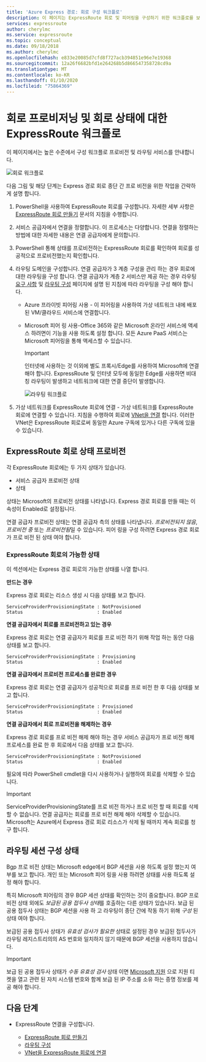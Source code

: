 ```yaml
---
title: 'Azure Express 경로: 회로 구성 워크플로'
description: 이 페이지는 ExpressRoute 회로 및 피어링을 구성하기 위한 워크플로를 보여줍니다.
services: expressroute
author: cherylmc
ms.service: expressroute
ms.topic: conceptual
ms.date: 09/18/2018
ms.author: cherylmc
ms.openlocfilehash: e833e20085d7cfd8f727acb394851e96e7e19368
ms.sourcegitcommit: 12a26f6682bfd1e264268b5d866547358728cd9a
ms.translationtype: MT
ms.contentlocale: ko-KR
ms.lasthandoff: 01/10/2020
ms.locfileid: "75864369"
---
```

# <a name="expressroute-workflows-for-circuit-provisioning-and-circuit-states"></a>회로 프로비저닝 및 회로 상태에 대한 ExpressRoute 워크플로
이 페이지에서는 높은 수준에서 구성 워크플로 프로비전 및 라우팅 서비스를 안내합니다.

![회로 워크플로](./media/expressroute-workflows/expressroute-circuit-workflow.png)

다음 그림 및 해당 단계는 Express 경로 회로 종단 간 프로 비전을 위한 작업을 간략하게 설명 합니다. 

1. PowerShell을 사용하여 ExpressRoute 회로를 구성합니다. 자세한 세부 사항은 [ExpressRoute 회로 만들기](expressroute-howto-circuit-classic.md) 문서의 지침을 수행합니다.
2. 서비스 공급자에서 연결을 정렬합니다. 이 프로세스는 다양합니다. 연결을 정렬하는 방법에 대한 자세한 내용은 연결 공급자에게 문의합니다.
3. PowerShell 통해 상태를 프로비전하는 ExpressRoute 회로를 확인하여 회로를 성공적으로 프로비전했는지 확인합니다. 
4. 라우팅 도메인을 구성합니다. 연결 공급자가 3 계층 구성을 관리 하는 경우 회로에 대한 라우팅을 구성 합니다. 연결 공급자가 계층 2 서비스만 제공 하는 경우 라우팅 [요구 사항](expressroute-routing.md) 및 [라우팅 구성](expressroute-howto-routing-classic.md) 페이지에 설명 된 지침에 따라 라우팅을 구성 해야 합니다.
   
   * Azure 프라이빗 피어링 사용 - 이 피어링을 사용하여 가상 네트워크 내에 배포된 VM/클라우드 서비스에 연결합니다.

   * Microsoft 피어 링 사용-Office 365와 같은 Microsoft 온라인 서비스에 액세스 하려면이 기능을 사용 하도록 설정 합니다. 모든 Azure PaaS 서비스는 Microsoft 피어링을 통해 액세스할 수 있습니다.
     
     > [!IMPORTANT]
     > 인터넷에 사용하는 것 이외에 별도 프록시/Edge를 사용하여 Microsoft에 연결해야 합니다. ExpressRoute 및 인터넷 모두에 동일한 Edge를 사용하면 비대칭 라우팅이 발생하고 네트워크에 대한 연결 중단이 발생합니다.
     > 
     > 
     
     ![라우팅 워크플로](./media/expressroute-workflows/routing-workflow.png)
5. 가상 네트워크를 ExpressRoute 회로에 연결 - 가상 네트워크를 ExpressRoute 회로에 연결할 수 있습니다. 지침을 수행하여 회로에 [VNet을 연결](expressroute-howto-linkvnet-arm.md) 합니다. 이러한 VNet은 ExpressRoute 회로로써 동일한 Azure 구독에 있거나 다른 구독에 있을 수 있습니다.

## <a name="expressroute-circuit-provisioning-states"></a>ExpressRoute 회로 상태 프로비전
각 ExpressRoute 회로에는 두 가지 상태가 있습니다.

* 서비스 공급자 프로비전 상태
* 상태

상태는 Microsoft의 프로비전 상태를 나타냅니다. Express 경로 회로를 만들 때는 이 속성이 Enabled로 설정됩니다.

연결 공급자 프로비전 상태는 연결 공급자 측의 상태를 나타냅니다. *프로비전되지 않음*, *프로비전 중* 또는 *프로비전됨*일 수 있습니다. 피어 링을 구성 하려면 Express 경로 회로가 프로 비전 된 상태 여야 합니다.

### <a name="possible-states-of-an-expressroute-circuit"></a>ExpressRoute 회로의 가능한 상태
이 섹션에서는 Express 경로 회로의 가능한 상태를 나열 합니다.

**만드는 경우**

Express 경로 회로는 리소스 생성 시 다음 상태를 보고 합니다.

    ServiceProviderProvisioningState : NotProvisioned
    Status                           : Enabled


**연결 공급자에서 회로를 프로비전하고 있는 경우**

Express 경로 회로는 연결 공급자가 회로를 프로 비전 하기 위해 작업 하는 동안 다음 상태를 보고 합니다.

    ServiceProviderProvisioningState : Provisioning
    Status                           : Enabled


**연결 공급자에서 프로비전 프로세스를 완료한 경우**

Express 경로 회로는 연결 공급자가 성공적으로 회로를 프로 비전 한 후 다음 상태를 보고 합니다.

    ServiceProviderProvisioningState : Provisioned
    Status                           : Enabled


**연결 공급자에서 회로 프로비전을 해제하는 경우**

Express 경로 회로를 프로 비전 해제 해야 하는 경우 서비스 공급자가 프로 비전 해제 프로세스를 완료 한 후 회로에서 다음 상태를 보고 합니다.

    ServiceProviderProvisioningState : NotProvisioned
    Status                           : Enabled


필요에 따라 PowerShell cmdlet을 다시 사용하거나 실행하여 회로를 삭제할 수 있습니다.  

> [!IMPORTANT]
> ServiceProviderProvisioningState를 프로 비전 하거나 프로 비전 할 때 회로를 삭제할 수 없습니다. 연결 공급자는 회로를 프로 비전 해제 해야 삭제할 수 있습니다. Microsoft는 Azure에서 Express 경로 회로 리소스가 삭제 될 때까지 계속 회로를 청구 합니다.
> 

## <a name="routing-session-configuration-state"></a>라우팅 세션 구성 상태
Bgp 프로 비전 상태는 Microsoft edge에서 BGP 세션을 사용 하도록 설정 했는지 여부를 보고 합니다. 개인 또는 Microsoft 피어 링을 사용 하려면 상태를 사용 하도록 설정 해야 합니다.

특히 Microsoft 피어링의 경우 BGP 세션 상태를 확인하는 것이 중요합니다. BGP 프로비전 상태 외에도 *보급된 공용 접두사 상태*를 호출하는 다른 상태가 있습니다. 보급 된 공용 접두사 상태는 BGP 세션을 사용 하 고 라우팅이 종단 간에 작동 하기 위해 *구성* 된 상태 여야 합니다. 

보급된 공용 접두사 상태가 *유효성 검사가 필요한* 상태로 설정된 경우 보급된 접두사가 라우팅 레지스트리의의 AS 번호와 일치하지 않기 때문에 BGP 세션을 사용하지 않습니다. 

> [!IMPORTANT]
> 보급 된 공용 접두사 상태가 *수동 유효성 검사* 상태 이면 [Microsoft 지원](https://portal.azure.com/?#blade/Microsoft_Azure_Support/HelpAndSupportBlade) 으로 지원 티켓을 열고 관련 된 자치 시스템 번호와 함께 보급 된 IP 주소를 소유 하는 증명 정보를 제공 해야 합니다.
> 
> 

## <a name="next-steps"></a>다음 단계
* ExpressRoute 연결을 구성합니다.
  
  * [ExpressRoute 회로 만들기](expressroute-howto-circuit-arm.md)
  * [라우팅 구성](expressroute-howto-routing-arm.md)
  * [VNet을 ExpressRoute 회로에 연결](expressroute-howto-linkvnet-arm.md)

